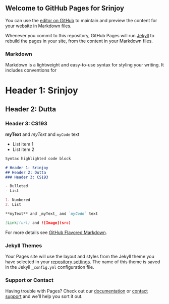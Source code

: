 ## Welcome to GitHub Pages for Srinjoy

You can use the [editor on GitHub](https://github.com/kalutes/CS193_Fall18_Lab1/edit/master/index.md) to maintain and preview the content for your website in Markdown files.

Whenever you commit to this repository, GitHub Pages will run [Jekyll](https://jekyllrb.com/) to rebuild the pages in your site, from the content in your Markdown files.

### Markdown

Markdown is a lightweight and easy-to-use syntax for styling your writing. It includes conventions for
# Header 1: Srinjoy
## Header 2: Dutta
### Header 3: CS193
**myText** and _myText_ and `myCode` text  
- List item 1
- List item 2

```markdown
Syntax highlighted code block

# Header 1: Srinjoy
## Header 2: Dutta
### Header 3: CS193

- Bulleted
- List

1. Numbered
2. List

**myText** and _myText_ and `myCode` text  

[Link](url) and ![Image](src)
```

For more details see [GitHub Flavored Markdown](https://guides.github.com/features/mastering-markdown/).

### Jekyll Themes

Your Pages site will use the layout and styles from the Jekyll theme you have selected in your [repository settings](https://github.com/kalutes/CS193_Fall18_Lab1/settings). The name of this theme is saved in the Jekyll `_config.yml` configuration file.

### Support or Contact

Having trouble with Pages? Check out our [documentation](https://help.github.com/categories/github-pages-basics/) or [contact support](https://github.com/contact) and we’ll help you sort it out.
